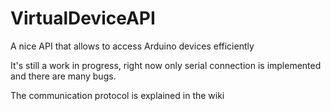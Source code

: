 # VirtualDeviceAPI
A nice API that allows to access Arduino devices efficiently

It's still a work in progress, right now only serial connection is implemented and there are many bugs.

The communication protocol is explained in the wiki
